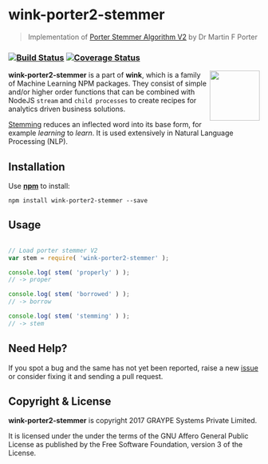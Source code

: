 
# wink-porter2-stemmer

> Implementation of [Porter Stemmer Algorithm V2](https://snowballstem.org/algorithms/english/stemmer.html) by Dr Martin F Porter

### [![Build Status](https://api.travis-ci.org/decisively/wink-utils.svg?branch=master)](https://travis-ci.org/decisively/wink-utils) [![Coverage Status](https://coveralls.io/repos/github/decisively/wink-utils/badge.svg?branch=master)](https://coveralls.io/github/decisively/wink-utils?branch=master)

<img align="right" src="https://decisively.github.io/wink-logos/logo-title.png" width="100px" >

**wink-porter2-stemmer** is a part of **wink**, which is a family of Machine Learning NPM packages. They consist of simple and/or higher order functions that can be combined with NodeJS `stream` and `child processes` to create recipes for analytics driven business solutions.

[Stemming](https://en.wikipedia.org/wiki/Stemming) reduces an inflected word into its base form, for example *learning* to *learn*. It is used extensively in Natural Language Processing (NLP).

## Installation
Use **[npm](https://www.npmjs.com/package/wink-porter2-stemmer)** to install:
```
npm install wink-porter2-stemmer --save
```


## Usage
```javascript

// Load porter stemmer V2
var stem = require( 'wink-porter2-stemmer' );

console.log( stem( 'properly' ) );
// -> proper

console.log( stem( 'borrowed' ) );
// -> borrow

console.log( stem( 'stemming' ) );
// -> stem
```

## Need Help?
If you spot a bug and the same has not yet been reported, raise a new [issue](https://github.com/decisively/wink-porter2-stemmer/issues) or consider fixing it and sending a pull request.


## Copyright & License
**wink-porter2-stemmer** is copyright 2017 GRAYPE Systems Private Limited.

It is licensed under the under the terms of the GNU Affero General Public License as published by the Free
Software Foundation, version 3 of the License.
